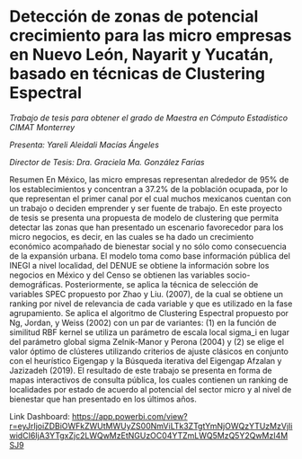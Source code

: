 # Detección de zonas de potencial crecimiento para las micro empresas en Nuevo León, Nayarit y Yucatán, basado en técnicas de Clustering Espectral
*Trabajo de tesis para obtener el grado de Maestra en Cómputo Estadístico CIMAT Monterrey*

*Presenta: Yareli Aleidali Macías Ángeles*

*Director de Tesis: Dra. Graciela Ma. González Farías*

Resumen
En México, las micro empresas representan alrededor de 95% de los establecimientos
y concentran a 37.2% de la población ocupada, por lo que representan el primer
canal por el cual muchos mexicanos cuentan con un trabajo o deciden emprender y
ser fuente de trabajo.
En este proyecto de tesis se presenta una propuesta de modelo de clustering que
permita detectar las zonas que han presentado un escenario favorecedor para los micro
negocios, es decir, en las cuales se ha dado un crecimiento económico acompañado de
bienestar social y no sólo como consecuencia de la expansión urbana.
El modelo toma como base información pública del INEGI a nivel localidad, del
DENUE se obtiene la información sobre los negocios en México y del Censo se obtienen
las variables socio-demográficas. Posteriormente, se aplica la técnica de selección de
variables SPEC propuesto por Zhao y Liu. (2007), de la cual se obtiene un ranking
por nivel de relevancia de cada variable y que es utilizado en la fase agrupamiento.
Se aplica el algoritmo de Clustering Espectral propuesto por Ng, Jordan, y Weiss
(2002) con un par de variantes: (1) en la función de similitud RBF kernel se utiliza un
parámetro de escala local sigma_i en lugar del parámetro global sigma Zelnik-Manor y Perona
(2004) y (2) se elige el valor óptimo de clústeres utilizando criterios de ajuste clásicos
en conjunto con el heurístico Eigengap y la Búsqueda iterativa del Eigengap Afzalan
y Jazizadeh (2019).
El resultado de este trabajo se presenta en forma de mapas interactivos de consulta
pública, los cuales contienen un ranking de localidades por estado de acuerdo al
potencial del sector micro y al nivel de bienestar que han presentado en los últimos
años.


Link Dashboard:
https://app.powerbi.com/view?r=eyJrIjoiZDBiOWFkZWUtMWUyZS00NmViLTk3ZTgtYmNjOWQzYTUzMzVjIiwidCI6IjA3YTgxZjc2LWQwMzEtNGUzOC04YTZmLWQ5MzQ5Y2QwMzI4MSJ9
